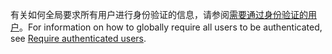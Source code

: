 <span data-ttu-id="bba7e-101">有关如何全局要求所有用户进行身份验证的信息，请参阅[需要通过身份验证的用户](xref:security/authorization/secure-data#rau)。</span><span class="sxs-lookup"><span data-stu-id="bba7e-101">For information on how to globally require all users to be authenticated, see [Require authenticated users](xref:security/authorization/secure-data#rau).</span></span>